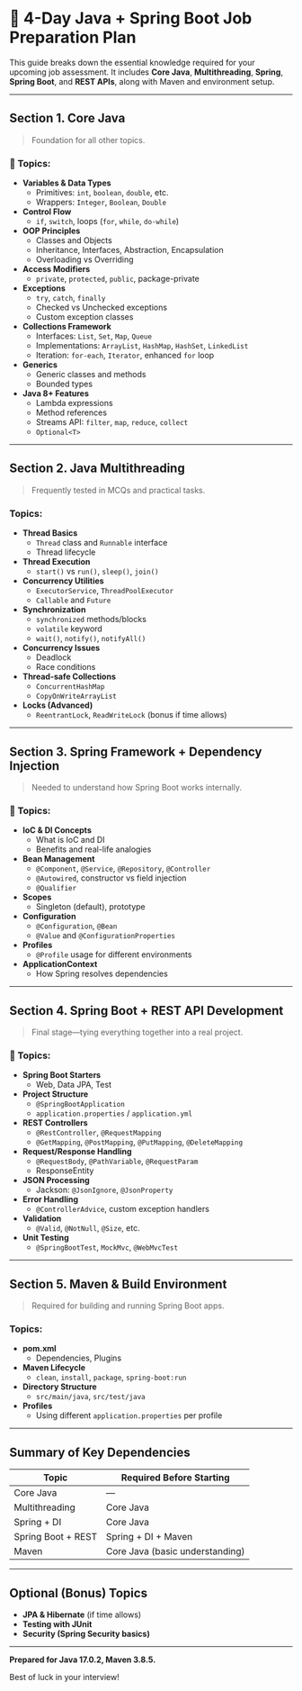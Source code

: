 # 🚀 4-Day Java + Spring Boot Job Preparation Plan

This guide breaks down the essential knowledge required for your upcoming job assessment. It includes **Core Java**, **Multithreading**, **Spring**, **Spring Boot**, and **REST APIs**, along with Maven and environment setup.

---

## Section 1. Core Java

> Foundation for all other topics.

### 🔑 Topics:
- **Variables & Data Types**
  - Primitives: `int`, `boolean`, `double`, etc.
  - Wrappers: `Integer`, `Boolean`, `Double`
- **Control Flow**
  - `if`, `switch`, loops (`for`, `while`, `do-while`)
- **OOP Principles**
  - Classes and Objects
  - Inheritance, Interfaces, Abstraction, Encapsulation
  - Overloading vs Overriding
- **Access Modifiers**
  - `private`, `protected`, `public`, package-private
- **Exceptions**
  - `try`, `catch`, `finally`
  - Checked vs Unchecked exceptions
  - Custom exception classes
- **Collections Framework**
  - Interfaces: `List`, `Set`, `Map`, `Queue`
  - Implementations: `ArrayList`, `HashMap`, `HashSet`, `LinkedList`
  - Iteration: `for-each`, `Iterator`, enhanced `for` loop
- **Generics**
  - Generic classes and methods
  - Bounded types
- **Java 8+ Features**
  - Lambda expressions
  - Method references
  - Streams API: `filter`, `map`, `reduce`, `collect`
  - `Optional<T>`

---

## Section 2. Java Multithreading

> Frequently tested in MCQs and practical tasks.

### Topics:
- **Thread Basics**
  - `Thread` class and `Runnable` interface
  - Thread lifecycle
- **Thread Execution**
  - `start()` vs `run()`, `sleep()`, `join()`
- **Concurrency Utilities**
  - `ExecutorService`, `ThreadPoolExecutor`
  - `Callable` and `Future`
- **Synchronization**
  - `synchronized` methods/blocks
  - `volatile` keyword
  - `wait()`, `notify()`, `notifyAll()`
- **Concurrency Issues**
  - Deadlock
  - Race conditions
- **Thread-safe Collections**
  - `ConcurrentHashMap`
  - `CopyOnWriteArrayList`
- **Locks (Advanced)**
  - `ReentrantLock`, `ReadWriteLock` (bonus if time allows)

---

## Section 3. Spring Framework + Dependency Injection

> Needed to understand how Spring Boot works internally.

### 🔑 Topics:
- **IoC & DI Concepts**
  - What is IoC and DI
  - Benefits and real-life analogies
- **Bean Management**
  - `@Component`, `@Service`, `@Repository`, `@Controller`
  - `@Autowired`, constructor vs field injection
  - `@Qualifier`
- **Scopes**
  - Singleton (default), prototype
- **Configuration**
  - `@Configuration`, `@Bean`
  - `@Value` and `@ConfigurationProperties`
- **Profiles**
  - `@Profile` usage for different environments
- **ApplicationContext**
  - How Spring resolves dependencies

---

## Section 4. Spring Boot + REST API Development

> Final stage—tying everything together into a real project.

### 🔑 Topics:
- **Spring Boot Starters**
  - Web, Data JPA, Test
- **Project Structure**
  - `@SpringBootApplication`
  - `application.properties` / `application.yml`
- **REST Controllers**
  - `@RestController`, `@RequestMapping`
  - `@GetMapping`, `@PostMapping`, `@PutMapping`, `@DeleteMapping`
- **Request/Response Handling**
  - `@RequestBody`, `@PathVariable`, `@RequestParam`
  - ResponseEntity
- **JSON Processing**
  - Jackson: `@JsonIgnore`, `@JsonProperty`
- **Error Handling**
  - `@ControllerAdvice`, custom exception handlers
- **Validation**
  - `@Valid`, `@NotNull`, `@Size`, etc.
- **Unit Testing**
  - `@SpringBootTest`, `MockMvc`, `@WebMvcTest`

---

## Section 5. Maven & Build Environment

> Required for building and running Spring Boot apps.

### Topics:
- **pom.xml**
  - Dependencies, Plugins
- **Maven Lifecycle**
  - `clean`, `install`, `package`, `spring-boot:run`
- **Directory Structure**
  - `src/main/java`, `src/test/java`
- **Profiles**
  - Using different `application.properties` per profile

---

## Summary of Key Dependencies

| Topic | Required Before Starting |
|-------|---------------------------|
| Core Java | — |
| Multithreading | Core Java |
| Spring + DI | Core Java |
| Spring Boot + REST | Spring + DI + Maven |
| Maven | Core Java (basic understanding) |

---

## Optional (Bonus) Topics
- **JPA & Hibernate** (if time allows)
- **Testing with JUnit**
- **Security (Spring Security basics)**

---

**Prepared for Java 17.0.2, Maven 3.8.5.**

Best of luck in your interview!
